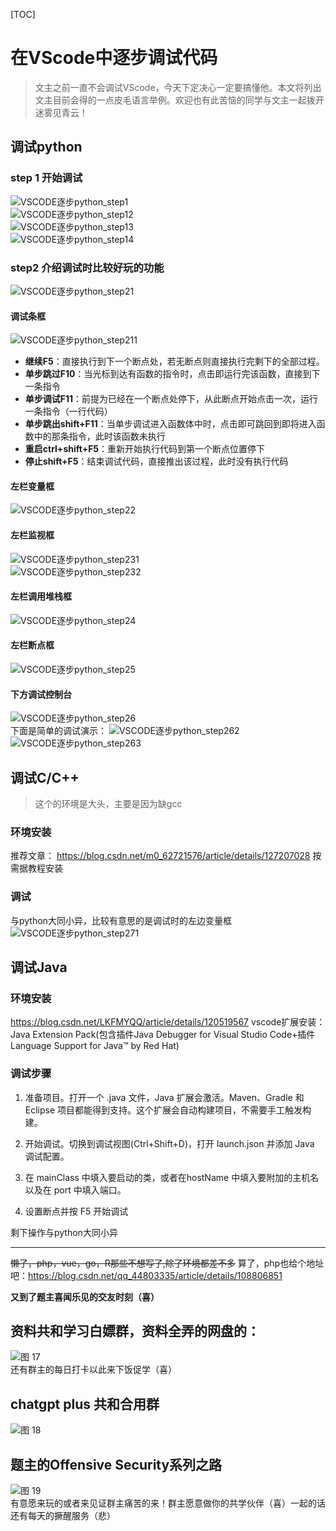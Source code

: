 [TOC]
# 在VScode中逐步调试代码
> 文主之前一直不会调试VScode，今天下定决心一定要搞懂他。本文将列出文主目前会得的一点皮毛语言举例。欢迎也有此苦恼的同学与文主一起拨开迷雾见青云！

## 调试python
### step 1 开始调试
![VSCODE逐步python_step1](images/4572819ed2f0748e731c26405cb1153e05749af3ca2fb91e688e941026e1f920.png)  
![VSCODE逐步python_step12](images/4cad6d689a18d38c83e8d697d8888da1653ce8962a520d8d1d2a0e3cebb9791e.png)  
![VSCODE逐步python_step13](images/3e6f9bdc14781d105cc6c159397c39415a615f302ccc43d8bfe596d675392b3a.png)  
![VSCODE逐步python_step14](images/5b543297d041330df81b875044ce0cee32808d54a0a06dd0f5f8a1b78770aae7.png)  

### step2 介绍调试时比较好玩的功能
![VSCODE逐步python_step21](images/639eeecd21409465d92e55348d42554aa674d3f3de89aca66f375730db72a1ea.png)  
#### 调试条框
![VSCODE逐步python_step211](images/b3c8685239ba0ee787d9eba9b99c74c5a96342770586032b7a52fd9c367a499a.png)  
- **继续F5**：直接执行到下一个断点处，若无断点则直接执行完剩下的全部过程。
- **单步跳过F10**：当光标到达有函数的指令时，点击即运行完该函数，直接到下一条指令
- **单步调试F11**：前提为已经在一个断点处停下，从此断点开始点击一次，运行一条指令（一行代码）
- **单步跳出shift+F11**：当单步调试进入函数体中时，点击即可跳回到即将进入函数中的那条指令，此时该函数未执行
- **重启ctrl+shift+F5**：重新开始执行代码到第一个断点位置停下
- **停止shift+F5**：结束调试代码，直接推出该过程，此时没有执行代码
#### 左栏变量框
![VSCODE逐步python_step22](images/faaa6c21d0e4c2fc94fba1730c6bdd1ddcbbf82670bf1b569aa1131033d8ec95.png)  

#### 左栏监视框
![VSCODE逐步python_step231](images/beb421e4faf8d9d813231121926ff017b2ab3504cf8f24f63da3da298b296a9c.png)  
![VSCODE逐步python_step232](images/62960166c7723530bedd75b0dc4c2abfa31c13d93ec11d789efc3466d54ee352.png)  

#### 左栏调用堆栈框
![VSCODE逐步python_step24](images/b6e99adefc76ba7356541add75ed7ead3e8f3afe934e7560e28f4bb42c54f70a.png)  

#### 左栏断点框
![VSCODE逐步python_step25](images/054e48a6a070a1ffd134990069108ad2562c67bf42abd4f9a57f1e81b9211b91.png)  

#### 下方调试控制台
![VSCODE逐步python_step26](images/fad4b9296463d3980cfe3b1ac1f9945c824f2e765824b3a933a882761dadecfe.png)  
下面是简单的调试演示：
![VSCODE逐步python_step262](images/e4d19dc9117e44baf8411386ec7ba5b2ac10b46360f2c5ade59c98d4283e5873.png)  
![VSCODE逐步python_step263](images/60e23b266998dce13a4bb00e1342ced6678a1df8e87d4565c2fc950259613975.png)  

## 调试C/C++
> 这个的环境是大头，主要是因为缺gcc
### 环境安装
推荐文章：
https://blog.csdn.net/m0_62721576/article/details/127207028
按需据教程安装
### 调试
与python大同小异，比较有意思的是调试时的左边变量框
![VSCODE逐步python_step271](images/23a12cd12c81d9c8fe8fa57f1b1766220d662dac3b0f957a399d312f014aa83a.png)  

## 调试Java
### 环境安装
https://blog.csdn.net/LKFMYQQ/article/details/120519567
vscode扩展安装：Java Extension Pack(包含插件Java Debugger for Visual Studio Code+插件Language Support for Java™ by Red Hat)
### 调试步骤
1. 准备项目。打开一个 .java 文件，Java 扩展会激活。Maven、Gradle 和 Eclipse 项目都能得到支持。这个扩展会自动构建项目，不需要手工触发构建。

2. 开始调试。切换到调试视图(Ctrl+Shift+D)，打开 launch.json 并添加 Java 调试配置。

3. 在 mainClass 中填入要启动的类，或者在hostName 中填入要附加的主机名以及在 port 中填入端口。

4. 设置断点并按 F5 开始调试

剩下操作与python大同小异

________________________________
~~懒了，php，vue，go，R那些不想写了,除了环境都差不多~~
算了，php也给个地址吧：https://blog.csdn.net/qq_44803335/article/details/108806851

**又到了题主喜闻乐见的交友时刻（喜）**
## 资料共和学习白嫖群，资料全弄的网盘的：
![图 17](images/fe7cf61096d40b0f0f3a590df3f5231c885888052fc24b26082a73070ce3c520.png)  
还有群主的每日打卡以此来下饭促学（喜）
## chatgpt plus 共和合用群
![图 18](images/2b8505352cc4bd96185cf57b261161706485ec4e19035ed66d2add634b19f088.png)  

## 题主的Offensive Security系列之路
![图 19](images/e7aa53eccef9fac898a31283256ceece3040a0705adcb008999c5a58427965e6.png)  
有意愿来玩的或者来见证群主痛苦的来！群主愿意做你的共学伙伴（喜）一起的话还有每天的撅醒服务（悲）